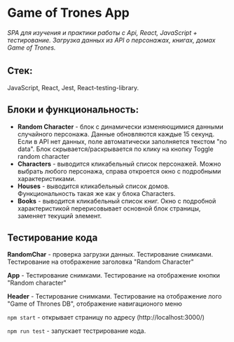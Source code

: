 # Game of Trones App
###### SPA для изучения и практики работы с Api, React, JavaScript + тестирование. Загрузка данных из API о персонажах, книгах, домах Game of Trones.
## Стек:
JavaScript, React, Jest, React-testing-library.
## Блоки и функциональность:
- **Random Character** - блок с динамически изменяющимися данными случайного персонажа. Данные обновляются каждые 15 секунд. Если в API нет данных, поле автоматически заполняется текстом "no data". Блок скрывается/раскрывается по клику на кнопку Toggle random character
- **Characters** - выводится кликабельный список персонажей. Можно выбрать любого персонажа, справа откроется окно с подробными характеристиками.
- **Houses** - выводится кликабельный список домов. Функциональность такая же как у блока Characters.
- **Books** - выводится кликабельный список книг. Окно с подробной характеристикой перерисовывает основной блок страницы, заменяет текущий элемент.
## Тестирование кода
**RandomChar** - проверка загрузки данных. Тестирование снимками. Тестирование на отображение заголовка "Random Character" 

**App** - Тестирование снимками. Тестирование на отображение кнопки "Random character"

**Header** - Тестирование снимками. Тестирование на отображение лого "Game of Thrones DB", отображение навигационого меню

`npm start` - открывает страницу по адресу (http://localhost:3000/)

`npm run test` - запускает тестрирование кода.
